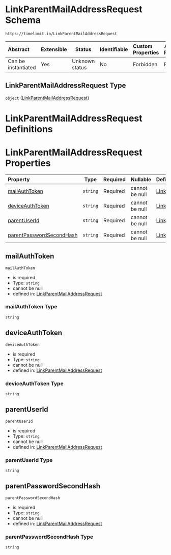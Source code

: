 # LinkParentMailAddressRequest Schema

```txt
https://timelimit.io/LinkParentMailAddressRequest
```




| Abstract            | Extensible | Status         | Identifiable | Custom Properties | Additional Properties | Access Restrictions | Defined In                                                                                                  |
| :------------------ | ---------- | -------------- | ------------ | :---------------- | --------------------- | ------------------- | ----------------------------------------------------------------------------------------------------------- |
| Can be instantiated | Yes        | Unknown status | No           | Forbidden         | Forbidden             | none                | [LinkParentMailAddressRequest.schema.json](LinkParentMailAddressRequest.schema.json "open original schema") |

## LinkParentMailAddressRequest Type

`object` ([LinkParentMailAddressRequest](linkparentmailaddressrequest.md))

# LinkParentMailAddressRequest Definitions

# LinkParentMailAddressRequest Properties

| Property                                              | Type     | Required | Nullable       | Defined by                                                                                                                                                                                        |
| :---------------------------------------------------- | -------- | -------- | -------------- | :------------------------------------------------------------------------------------------------------------------------------------------------------------------------------------------------ |
| [mailAuthToken](#mailAuthToken)                       | `string` | Required | cannot be null | [LinkParentMailAddressRequest](linkparentmailaddressrequest-properties-mailauthtoken.md "https&#x3A;//timelimit.io/LinkParentMailAddressRequest#/properties/mailAuthToken")                       |
| [deviceAuthToken](#deviceAuthToken)                   | `string` | Required | cannot be null | [LinkParentMailAddressRequest](linkparentmailaddressrequest-properties-deviceauthtoken.md "https&#x3A;//timelimit.io/LinkParentMailAddressRequest#/properties/deviceAuthToken")                   |
| [parentUserId](#parentUserId)                         | `string` | Required | cannot be null | [LinkParentMailAddressRequest](linkparentmailaddressrequest-properties-parentuserid.md "https&#x3A;//timelimit.io/LinkParentMailAddressRequest#/properties/parentUserId")                         |
| [parentPasswordSecondHash](#parentPasswordSecondHash) | `string` | Required | cannot be null | [LinkParentMailAddressRequest](linkparentmailaddressrequest-properties-parentpasswordsecondhash.md "https&#x3A;//timelimit.io/LinkParentMailAddressRequest#/properties/parentPasswordSecondHash") |

## mailAuthToken




`mailAuthToken`

-   is required
-   Type: `string`
-   cannot be null
-   defined in: [LinkParentMailAddressRequest](linkparentmailaddressrequest-properties-mailauthtoken.md "https&#x3A;//timelimit.io/LinkParentMailAddressRequest#/properties/mailAuthToken")

### mailAuthToken Type

`string`

## deviceAuthToken




`deviceAuthToken`

-   is required
-   Type: `string`
-   cannot be null
-   defined in: [LinkParentMailAddressRequest](linkparentmailaddressrequest-properties-deviceauthtoken.md "https&#x3A;//timelimit.io/LinkParentMailAddressRequest#/properties/deviceAuthToken")

### deviceAuthToken Type

`string`

## parentUserId




`parentUserId`

-   is required
-   Type: `string`
-   cannot be null
-   defined in: [LinkParentMailAddressRequest](linkparentmailaddressrequest-properties-parentuserid.md "https&#x3A;//timelimit.io/LinkParentMailAddressRequest#/properties/parentUserId")

### parentUserId Type

`string`

## parentPasswordSecondHash




`parentPasswordSecondHash`

-   is required
-   Type: `string`
-   cannot be null
-   defined in: [LinkParentMailAddressRequest](linkparentmailaddressrequest-properties-parentpasswordsecondhash.md "https&#x3A;//timelimit.io/LinkParentMailAddressRequest#/properties/parentPasswordSecondHash")

### parentPasswordSecondHash Type

`string`
